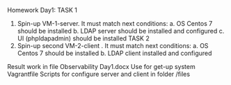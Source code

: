 Homework Day1:
TASK 1
1.	Spin-up VM-1-server. It must match next conditions:
a.	OS Centos 7 should be installed
b.	LDAP server should be installed and configured
c.	UI (phpldapadmin) should be installed 
TASK 2
1.	Spin-up second VM-2-client . It must match next conditions:
a.	OS Centos 7 should be installed
b.	LDAP client installed and configured 

Result work in file Observability Day1.docx
Use for get-up system Vagrantfile
Scripts for configure server and client in folder /files